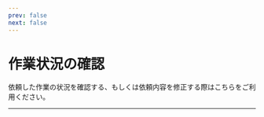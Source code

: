 ```yaml
---
prev: false
next: false
---
```


# 作業状況の確認

依頼した作業の状況を確認する、もしくは依頼内容を修正する際はこちらをご利用ください。

---
<br>
<FormGetTickets/>